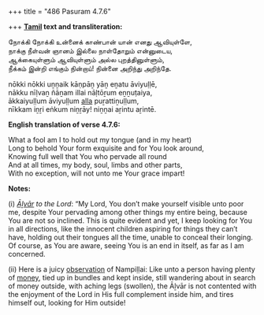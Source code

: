 +++
title = "486 Pasuram 4.7.6"

+++
**[Tamil](/definition/tamil#history "show Tamil definitions") text and transliteration:**

நோக்கி நோக்கி உன்னைக் காண்பான் யான் எனது ஆவியுள்ளே,  
நாக்கு நீள்வன் ஞானம் இல்லை நாள்தோறும் என்னுடைய,  
ஆக்கையுள்ளும் ஆவியுள்ளும் அல்ல புறத்தினுள்ளும்,  
நீக்கம் இன்றி எங்கும் நின்றாய்! நின்னை அறிந்து அறிந்தே.

nōkki nōkki uṉṉaik kāṇpāṉ yāṉ eṉatu āviyuḷḷē,  
nākku nīḷvaṉ ñāṉam illai nāḷtōṟum eṉṉuṭaiya,  
ākkaiyuḷḷum āviyuḷḷum [alla](/definition/alla#history "show alla definitions") puṟattiṉuḷḷum,  
nīkkam iṉṟi eṅkum niṉṟāy! niṉṉai aṟintu aṟintē.

**English translation of verse 4.7.6:**

What a fool am I to hold out my tongue (and in my heart)  
Long to behold Your form exquisite and for You look around,  
Knowing full well that You who pervade all round  
And at all times, my body, soul, limbs and other parts,  
With no exception, will not unto me Your grace impart!

**Notes:**

\(i\) *[Āḻvār](/definition/aḻvar#vaishnavism "show Āḻvār definitions") to the Lord*: “My Lord, You don’t make yourself visible unto poor me, despite Your pervading among other things my entire being, because You are not so inclined. This is quite evident and yet, I keep looking for You in all directions, like the innocent children aspiring for things they can’t have, holding out their tongues all the time, unable to conceal their longing. Of course, as You are aware, seeing You is an end in itself, as far as I am concerned.

\(ii\) Here is a juicy [observation](/definition/observation#history "show observation definitions") of Nampiḷḷai: Like unto a person having plenty of [money](/definition/money#history "show money definitions"), tied up in bundles and kept inside, still wandering about in search of money outside, with aching legs (swollen), the Āḻvār is not contented with the enjoyment of the Lord in His full complement inside him, and tires himself out, looking for Him outside!


